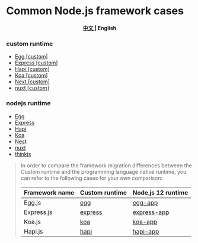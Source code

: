 # Common Node.js framework cases

<p align="center"><b> <a href="./readme.md"> 中文 </a> | English </b></p>

### custom runtime
- [Egg [custom]](./custom-runtime/egg/src)
- [Express [custom]](./custom-runtime/express/src)
- [Hapi [custom]](./custom-runtime/hapi/src)
- [Koa [custom]](./custom-runtime/koa/src)
- [Next [custom]](./custom-runtime/next/src)
- [nuxt [custom]](./custom-runtime/nuxt-ssr/src)

### nodejs runtime
- [Egg](./nodejs-runtime/egg/src)
- [Express](./nodejs-runtime/express/src)
- [Hapi](./nodejs-runtime/hapi/src)
- [Koa](./nodejs-runtime/koa/src)
- [Nest](./nodejs-runtime/Nest/src)
- [nuxt](./nodejs-runtime/nuxt/src)
- [thinkjs](./nodejs-runtime/thinkjs/src)


> In order to compare the framework migration differences between the Custom runtime and the programming language native runtime, you can refer to the following cases for your own comparison:
>
> | Framework name | Custom runtime | Node.js 12 runtime |
> | ----- | ----------- | ----------------|
> | Egg.js | [egg](./custom-runtime/egg/src) | [egg-app](./nodejs-runtime/egg-app/src) |
> | Express.js | [express](./custom-runtime/express/src) | [express-app](./nodejs-runtime/express-app/src) |
> | Koa.js | [koa](./custom-runtime/koa/src) | [koa-app](./nodejs-runtime/koa-app/src) |
> | Hapi.js | [hapi](./custom-runtime/hapi/src) | [hapi-app](./nodejs-runtime/hapi-app/src) |